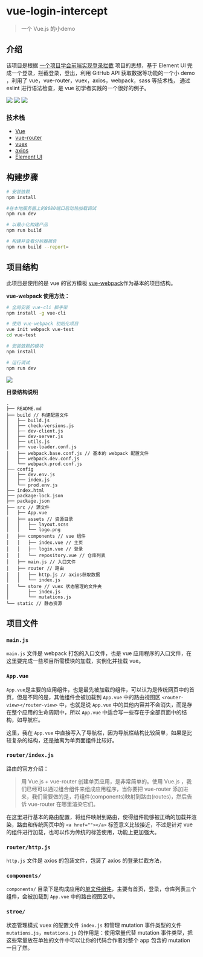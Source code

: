 # vue-login-intercept

> 一个 Vue.js 的小demo

## 介绍
该项目是根据 [一个项目学会前端实现登录拦截](https://github.com/superman66/vue-axios-github) 项目的思想，基于 Element UI 完成一个登录，拦截登录，登出，利用 GitHub API 获取数据等功能的一个小 demo ，利用了 vue，vue-router，vuex，axios，webpack，sass 等技术栈， 通过 eslint 进行语法检查，是 vue 初学者实践的一个很好的例子。

![](/Users/wuyiqing/Desktop/2017-07-16_12-20-26.png)
![](/Users/wuyiqing/Desktop/2017-07-16_12-03-18.png)
![](/Users/wuyiqing/Desktop/2017-07-16_12-19-23.png)


### 技术栈
- [Vue](https://cn.vuejs.org/v2/guide/) 
- [vue-router](https://router.vuejs.org/zh-cn/)
- [vuex](https://vuex.vuejs.org/zh-cn/intro.html)
- [axios](https://segmentfault.com/a/1190000008470355#articleHeader7)
- [Element UI](http://element.eleme.io/#/zh-CN/component/installation)


## 构建步骤

``` bash
# 安装依赖
npm install

#在本地服务器上的8080端口启动热加载调试
npm run dev

# 以最小化构建产品
npm run build

# 构建并查看分析器报告
npm run build --report=
```
## 项目结构

此项目是使用的是 vue 的官方模板 [vue-webpack](https://github.com/vuejs-templates/webpack)作为基本的项目结构。

**vue-webpack 使用方法：**

```bash
# 全局安装 vue-cli 脚手架
npm install -g vue-cli

# 使用 vue-webpack 初始化项目
vue init webpack vue-test
cd vue-test

# 安装依赖的模块
npm install

# 运行调试
npm run dev
```

![](/Users/wuyiqing/Desktop/2017-07-16_11-18-09.png)


**目录结构说明**

```
.
├── README.md
├── build // 构建配置文件
│   ├── build.js
│   ├── check-versions.js
│   ├── dev-client.js
│   ├── dev-server.js
│   ├── utils.js
│   ├── vue-loader.conf.js
│   ├── webpack.base.conf.js // 基本的 webpack 配置文件
│   ├── webpack.dev.conf.js
│   └── webpack.prod.conf.js
├── config
│   ├── dev.env.js
│   ├── index.js
│   └── prod.env.js
├── index.html
├── package-lock.json
├── package.json
├── src // 源文件 
│   ├── App.vue
│   ├── assets // 资源目录
│   │   ├── layout.scss
│   │   └── logo.png
│   ├── components // vue 组件
│   │   ├── index.vue // 主页
│   │   ├── login.vue // 登录
│   │   └── repository.vue // 仓库列表
│   ├── main.js // 入口文件
│   ├── router // 路由
│   │   ├── http.js // axios获取数据
│   │   └── index.js
│   └── store // vuex 状态管理的文件夹
│       ├── index.js
│       └── mutations.js
└── static // 静态资源
```

## 项目文件

### `main.js`
`main.js` 文件是 webpack 打包的入口文件，也是 vue 应用程序的入口文件，在这里要完成一些项目所需模块的加载，实例化并挂载 vue。

### `App.vue`
`App.vue`是主要的应用组件，也是最先被加载的组件，可以认为是传统网页中的首页，但是不同的是，其他组件会被加载到 `App.vue` 中的路由视图区 `<router-view></router-view>` 中，也就是说 `App.vue` 中的其他内容并不会消失，而是存在整个应用的生命周期中，所以 `App.vue` 中适合写一些存在于全部页面中的结构，如导航栏。

这里，我在 `App.vue` 中直接写入了导航栏，因为导航栏结构比较简单，如果是比较复杂的结构，还是抽离为单页面组件比较好。

### `router/index.js`
路由的官方介绍：
> 用 Vue.js + vue-router 创建单页应用，是非常简单的。使用 Vue.js ，我们已经可以通过组合组件来组成应用程序，当你要把 vue-router 添加进来，我们需要做的是，将组件(components)映射到路由(routes)，然后告诉 vue-router 在哪里渲染它们。

在这里进行基本的路由配置，将组件映射到路由，使得组件能够被正确的加载并渲染，路由和传统网页中的 `<a href=""></a>` 标签意义比较接近，不过是针对 vue 的组件进行加载，也可以作为传统的标签使用，功能上更加强大。 

### `router/http.js`

`http.js` 文件是 axios 的包装文件，包装了 axios 的登录拦截方法，
 
### `components/`
`components/` 目录下是构成应用的[单文件组件](https://cn.vuejs.org/v2/guide/single-file-components.html)，主要有首页，登录，仓库列表三个组件，会被加载到 `App.vue` 中的路由视图区中。

### `stroe/`
状态管理模式 vuex 的配置文件 `index.js` 和管理 mutation 事件类型的文件 `mutations.js`，`mutations.js` 的作用是：使用常量代替 mutation 事件类型，把这些常量放在单独的文件中可以让你的代码合作者对整个 app 包含的 mutation 一目了然。


